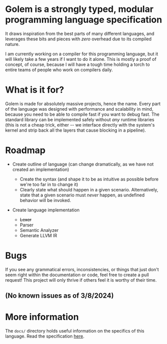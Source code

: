 # Golem is a strongly typed, modular programming language specification
It draws inspiration from the best parts of many different languages, and leverages these bits and pieces with *zero* overhead due to its compiled nature.

I am currently working on a compiler for this programming language, but it will likely take a few years if I want to do it alone.
This is mostly a proof of concept, of course, because I will have a tough time holding a torch to entire teams of people who work on compilers daily.

# What is it for?
Golem is made for absolutely massive projects, hence the name. Every part of the language was designed with performance and scalability in mind,
because you need to be able to compile fast if you want to debug fast.
The standard library can be implemented safely without *any* runtime libraries (this is not a cheap trick, either -- we interface directly with the system's kernel and strip back all the layers that cause blocking in a pipeline).

# Roadmap
- Create outline of language (can change dramatically, as we have not created an implementation)
  - Create the syntax (and shape it to be as intuitive as possible before we're too far in to change it)
  - Clearly state what should happen in a given scenario. Alternatively, state that a given scenario must *never* happen, as undefined behavior will be invoked.

- Create language implementation
  - ~~Lexer~~
  - Parser
  - Semantic Analyzer
  - Generate LLVM IR

# Bugs
If you see any grammatical errors, inconsistencies, or things that just don't seem right within the documentation or code, feel free to create a pull request!
This project will only thrive if others feel it is worthy of their time.

## (No known issues as of 3/8/2024)

# More information
The `docs/` directory holds useful information on the specifics of this language. Read the specification [here](https://github.com/GregWaters/Golem/blob/master/docs/specification.md).
